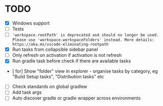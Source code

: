 # TODO

- [x] Windows support
- [ ] Tests
- [ ] `'workspace.rootPath' is deprecated and should no longer be used. Please use 'workspace.workspaceFolders' instead. More details: https://aka.ms/vscode-eliminating-rootpath`
- [x] Run tasks from collapsible sidebar panel
- [ ] Only refresh on activation if activation is not refresh
- [x] Run gradle task before check if there are available tasks
- [ for] Show "folder" view in explorer - organise tasks by category, eg "Build Setup tasks", "Distribution tasks" etc
- [ ] Check standards on global gradlew
- [ ] Add task args
- [ ] Auto discover gradle or gradle wrapper across environments
